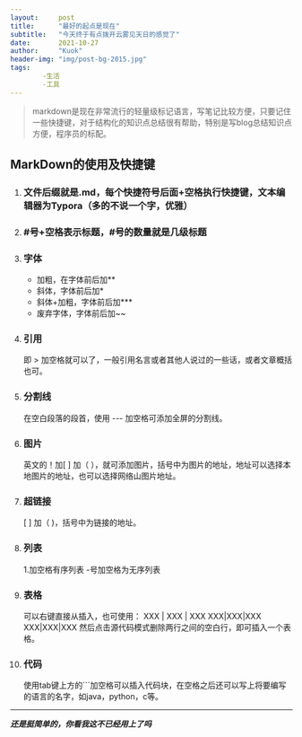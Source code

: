 ```yaml
---
layout:     post
title:      "最好的起点是现在"
subtitle:   "今天终于有点拨开云雾见天日的感觉了"
date:       2021-10-27
author:     "Kuok"
header-img: "img/post-bg-2015.jpg"
tags:
		-生活	
        -工具
---
```


> markdown是现在非常流行的轻量级标记语言，写笔记比较方便，只要记住一些快捷键，对于结构化的知识点总结很有帮助，特别是写blog总结知识点方便，程序员的标配。

## MarkDown的使用及快捷键

1. ### 文件后缀就是.md，每个快捷符号后面+空格执行快捷键，文本编辑器为Typora（多的不说一个字，优雅）

2. ### #号+空格表示标题，#号的数量就是几级标题

3. ### 字体

   - 加粗，在字体前后加**
   - 斜体，字体前后加*
   - 斜体+加粗，字体前后加***
   - 废弃字体，字体前后加~~

4. ### 引用

   即  >   加空格就可以了，一般引用名言或者其他人说过的一些话，或者文章概括也可。

5. ### 分割线
	在空白段落的段首，使用   ---   加空格可添加全屏的分割线。
	
6. ### 图片
	英文的！加[  ] 加（  ），就可添加图片，括号中为图片的地址，地址可以选择本地图片的地址，也可以选择网络山图片地址。
	
7. ### 超链接
	[  ]  加（ )，括号中为链接的地址。
	
8. ### 列表
	1.加空格有序列表
	-号加空格为无序列表
	
9. ### 表格
	可以右键直接从插入，也可使用： 
	XXX |  XXX | XXX 
	XXX|XXX|XXX
	XXX|XXX|XXX
	然后点击源代码模式删除两行之间的空白行，即可插入一个表格。
	
10. ### 代码
	使用tab键上方的```加空格可以插入代码块，在空格之后还可以写上将要编写的语言的名字，如java，python，c等。
	
---

***还是挺简单的，你看我这不已经用上了吗***

